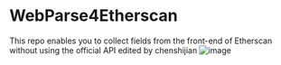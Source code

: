 # WebParse4Etherscan
This repo enables you to collect fields from the front-end of Etherscan without using the official API
edited by chenshijian
![image](https://github.com/chenshijian0927/WebParse4Etherscan/assets/88446331/63305ca5-55f6-4cb4-b7bb-965603400b30)
